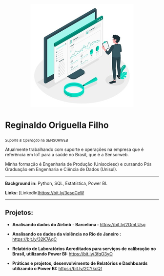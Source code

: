   <p align="center">
  <img src="https://github.com/reginaldooriguella/Portfolio/blob/master/ilustracao-do-conceito-de-estatisticas-do-site_114360-1434.jpg" >
</p>



# Reginaldo Origuella Filho
<sub>*Suporte & Operação* na SENSORWEB</sub>

Atualmente trabalhando com suporte e operações na empresa que é referência em IoT para a saúde no Brasil, que é a Sensorweb.

Minha formação é Engenharia de Produção (Unisociesc) e cursando Pós Graduação em Engenharia e Ciência de Dados (Unisul).

---

**Background in:** Python, SQL, Estatística, Power BI.

**Links:**
[LinkedIn]https://bit.ly/3esoCeW

---

## Projetos:


* **Analisando dados do Airbnb - Barcelona :** https://bit.ly/2OmLUsg

* **Analisando os dados da violência no Rio de Janeiro :** https://bit.ly/32K7AqC

* **Relatório de Laboratórios Acreditados para serviços de calibração no Brasil, utilizando Power BI:** https://bit.ly/3fqO3yO

* **Práticas e projetos, desenvolvimento de Relatórios e Dashboards utilizando o Power BI:** https://bit.ly/2CYkcQf
